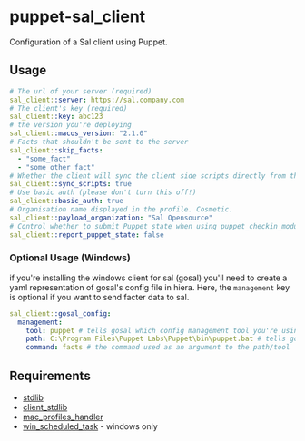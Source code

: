 # puppet-sal_client

Configuration of a Sal client using Puppet.

## Usage

```yaml
# The url of your server (required)
sal_client::server: https://sal.company.com
# The client's key (required)
sal_client::key: abc123
# the version you're deploying
sal_client::macos_version: "2.1.0"
# Facts that shouldn't be sent to the server
sal_client::skip_facts:
  - "some_fact"
  - "some_other_fact"
# Whether the client will sync the client side scripts directly from the server or if they will be deployed manually
sal_client::sync_scripts: true
# Use basic auth (please don't turn this off!)
sal_client::basic_auth: true
# Organisation name displayed in the profile. Cosmetic.
sal_client::payload_organization: "Sal Opensource"
# Control whether to submit Puppet state when using puppet_checkin_module
sal_client::report_puppet_state: false
```

### Optional Usage (Windows)

if you're installing the windows client for sal (gosal) you'll need to create a yaml representation of gosal's config file in hiera. Here, the `management` key is optional if you want to send facter data to sal.

```yaml
sal_client::gosal_config:
  management:
    tool: puppet # tells gosal which config management tool you're using
    path: C:\Program Files\Puppet Labs\Puppet\bin\puppet.bat # tells gosal where the path to said tool is
    command: facts # the command used as an argument to the path/tool
```

## Requirements

- [stdlib](https://github.com/puppetlabs/puppetlabs-stdlib)
- [client_stdlib](https://github.com/macadmins/puppet-client_stdlib)
- [mac_profiles_handler](https://github.com/keeleysam/puppet-mac_profiles_handler)
- [win_scheduled_task](https://github.com/bdemetris/puppet-win_scheduled_task) - windows only
